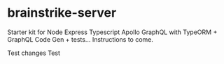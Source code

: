 # brainstrike-server

Starter kit for Node Express Typescript Apollo GraphQL with TypeORM + GraphQL Code Gen + tests... Instructions to come.

Test changes Test

